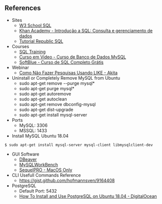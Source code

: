 ## References

 - Sites
     - [W3 School SQL](https://www.w3schools.com/sql/)
     - [Khan Academy - Introdução a SQL: Consulta e gerenciamento de dados](https://pt.khanacademy.org/computing/computer-programming/sql)
     - [Tutorial Republic SQL](https://www.tutorialrepublic.com/sql-tutorial/sql-get-started.php)
 - Courses
     - [SQL Training](https://www.sqlteaching.com/)
     - [Curso em Video - Curso de Banco de Dados MySQL](https://www.youtube.com/watch?v=Ofktsne-utM&list=PLHz_AreHm4dkBs-795Dsgvau_ekxg8g1r)
     - [SoftBlue - Curso de SQL Completo Grátis](http://www.softblue.com.br/site/curso/id/3/CURSO+DE+SQL+COMPLETO+BASICO+AO+AVANCADO+ON+LINE+BD03+GRATIS)
 - Webinar
     - [Como Não Fazer Pesquisas Usando LIKE - Akita](https://www.eventials.com/akitaonrails/como-nao-fazer-pesquisas-usando-like/)
 - Uninstall or Completely Remove MySQL from Ubuntu
    - sudo apt-get remove --purge mysql*
    - sudo apt-get purge mysql*
    - sudo apt-get autoremove
    - sudo apt-get autoclean
    - sudo apt-get remove dbconfig-mysql
    - sudo apt-get dist-upgrade
    - sudo apt-get install mysql-server
 - Ports
    - MySQL: 3306
    - MSSQL: 1433
 - Install MySQL Ubuntu 18.04
 ```
 $ sudo apt-get install mysql-server mysql-client libmysqlclient-dev
 ```
 - GUI Software
    - [DBeaver](https://dbeaver.io/)
    - [MySQLWorkBench](https://www.mysql.com/products/workbench/)
    - [SequelPRO - MacOS Only](http://www.sequelpro.com/)
 - CLI Usefull Commands Reference
    - https://gist.github.com/hofmannsven/9164408
 - PostgreSQL
    - Default Port: 5432
    - [How To Install and Use PostgreSQL on Ubuntu 18.04 - DigitalOcean](https://www.digitalocean.com/community/tutorials/how-to-install-and-use-postgresql-on-ubuntu-18-04)

